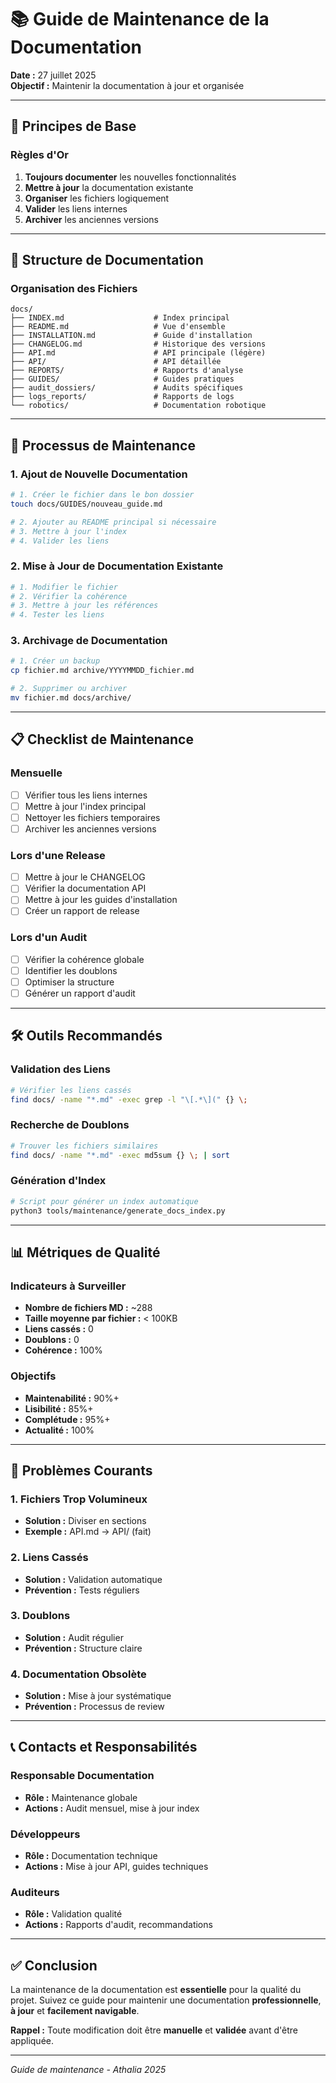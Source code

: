 # 📚 Guide de Maintenance de la Documentation

**Date :** 27 juillet 2025  
**Objectif :** Maintenir la documentation à jour et organisée

---

## 🎯 Principes de Base

### **Règles d'Or**
1. **Toujours documenter** les nouvelles fonctionnalités
2. **Mettre à jour** la documentation existante
3. **Organiser** les fichiers logiquement
4. **Valider** les liens internes
5. **Archiver** les anciennes versions

---

## 📁 Structure de Documentation

### **Organisation des Fichiers**
```
docs/
├── INDEX.md                    # Index principal
├── README.md                   # Vue d'ensemble
├── INSTALLATION.md             # Guide d'installation
├── CHANGELOG.md                # Historique des versions
├── API.md                      # API principale (légère)
├── API/                        # API détaillée
├── REPORTS/                    # Rapports d'analyse
├── GUIDES/                     # Guides pratiques
├── audit_dossiers/             # Audits spécifiques
├── logs_reports/               # Rapports de logs
└── robotics/                   # Documentation robotique
```

---

## 🔧 Processus de Maintenance

### **1. Ajout de Nouvelle Documentation**

```bash
# 1. Créer le fichier dans le bon dossier
touch docs/GUIDES/nouveau_guide.md

# 2. Ajouter au README principal si nécessaire
# 3. Mettre à jour l'index
# 4. Valider les liens
```

### **2. Mise à Jour de Documentation Existante**

```bash
# 1. Modifier le fichier
# 2. Vérifier la cohérence
# 3. Mettre à jour les références
# 4. Tester les liens
```

### **3. Archivage de Documentation**

```bash
# 1. Créer un backup
cp fichier.md archive/YYYYMMDD_fichier.md

# 2. Supprimer ou archiver
mv fichier.md docs/archive/
```

---

## 📋 Checklist de Maintenance

### **Mensuelle**
- [ ] Vérifier tous les liens internes
- [ ] Mettre à jour l'index principal
- [ ] Nettoyer les fichiers temporaires
- [ ] Archiver les anciennes versions

### **Lors d'une Release**
- [ ] Mettre à jour le CHANGELOG
- [ ] Vérifier la documentation API
- [ ] Mettre à jour les guides d'installation
- [ ] Créer un rapport de release

### **Lors d'un Audit**
- [ ] Vérifier la cohérence globale
- [ ] Identifier les doublons
- [ ] Optimiser la structure
- [ ] Générer un rapport d'audit

---

## 🛠️ Outils Recommandés

### **Validation des Liens**
```bash
# Vérifier les liens cassés
find docs/ -name "*.md" -exec grep -l "\[.*\](" {} \;
```

### **Recherche de Doublons**
```bash
# Trouver les fichiers similaires
find docs/ -name "*.md" -exec md5sum {} \; | sort
```

### **Génération d'Index**
```bash
# Script pour générer un index automatique
python3 tools/maintenance/generate_docs_index.py
```

---

## 📊 Métriques de Qualité

### **Indicateurs à Surveiller**
- **Nombre de fichiers MD :** ~288
- **Taille moyenne par fichier :** < 100KB
- **Liens cassés :** 0
- **Doublons :** 0
- **Cohérence :** 100%

### **Objectifs**
- **Maintenabilité :** 90%+
- **Lisibilité :** 85%+
- **Complétude :** 95%+
- **Actualité :** 100%

---

## 🚨 Problèmes Courants

### **1. Fichiers Trop Volumineux**
- **Solution :** Diviser en sections
- **Exemple :** API.md → API/ (fait)

### **2. Liens Cassés**
- **Solution :** Validation automatique
- **Prévention :** Tests réguliers

### **3. Doublons**
- **Solution :** Audit régulier
- **Prévention :** Structure claire

### **4. Documentation Obsolète**
- **Solution :** Mise à jour systématique
- **Prévention :** Processus de review

---

## 📞 Contacts et Responsabilités

### **Responsable Documentation**
- **Rôle :** Maintenance globale
- **Actions :** Audit mensuel, mise à jour index

### **Développeurs**
- **Rôle :** Documentation technique
- **Actions :** Mise à jour API, guides techniques

### **Auditeurs**
- **Rôle :** Validation qualité
- **Actions :** Rapports d'audit, recommandations

---

## ✅ Conclusion

La maintenance de la documentation est **essentielle** pour la qualité du projet. Suivez ce guide pour maintenir une documentation **professionnelle**, **à jour** et **facilement navigable**.

**Rappel :** Toute modification doit être **manuelle** et **validée** avant d'être appliquée.

---

*Guide de maintenance - Athalia 2025* 